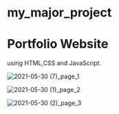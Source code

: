 # my_major_project
# Portfolio Website 
using HTML,CSS and JavaScript.

![2021-05-30 (7)_page_1](https://user-images.githubusercontent.com/83748511/120935969-f0574a00-c722-11eb-8ace-8100260312db.png)

![2021-05-30 (1)_page_2](https://user-images.githubusercontent.com/83748511/120935876-70c97b00-c722-11eb-8ffe-79efcd350c9c.png)

![2021-05-30 (2)_page_3](https://user-images.githubusercontent.com/83748511/120936015-475d1f00-c723-11eb-9a3a-e61cbb99f5bd.png)
